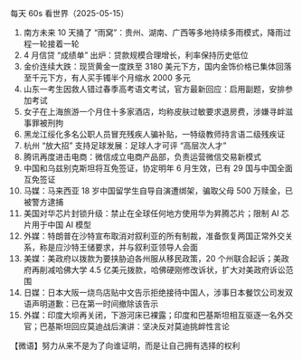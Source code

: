 每天 60s 看世界（2025-05-15）

1. 南方未来 10 天捅了 “雨窝”：贵州、湖南、广西等多地持续多雨模式，降雨过程一轮接着一轮
2. 4 月信贷 “成绩单” 出炉：贷款规模合理增长，利率保持历史低位
3. 金价连续大跌：现货黄金一度跌至 3180 美元下方，国内金饰价格已集体回落至千元下方，有人买手镯半个月缩水 2000 多元
4. 山东一考生因救人错过春季高考语文考试，官方最新回应：启用副题，安排参加考试
5. 女子在上海旅游一个月住十多家酒店，均称皮肤过敏要求退房费，涉嫌寻衅滋事罪被刑拘
6. 黑龙江绥化多名公职人员冒充残疾人骗补贴，一特级教师持言语二级残疾证
7. 杭州 “放大招” 支持足球发展：足球人才可评 “高层次人才”
8. 腾讯再度进击电商：微信成立电商产品部，负责运营微信交易新模式
9. 中国和乌兹别克斯坦将互免签证，协定明年 6 月生效，已有 29 国与中国全面互免签证
10. 马媒：马来西亚 18 岁中国留学生自导自演遭绑架，骗取父母 500 万赎金，已被警方逮捕
11. 美国对华芯片封锁升级：禁止在全球任何地方使用华为昇腾芯片；限制 AI 芯片用于中国 AI 模型
12. 外媒：特朗普在沙特宣布取消对叙利亚的所有制裁，准备恢复两国正常外交关系，称是应沙特王储要求，并与叙利亚领导人会面
13. 美媒：美政府以拨款为要挟胁迫各州服从移民政策，20 个州联合起诉；美政府再削减哈佛大学 4.5 亿美元拨款，哈佛硬刚修改诉状，扩大对美政府诉讼范围
14. 日媒：日本大阪一烧鸟店贴中文告示拒绝接待中国人，涉事日本餐饮公司发双语声明道歉：已在第一时间撤除该告示
15. 外媒：印度大坝再关闭，下游河床已裸露；印度和巴基斯坦相互驱逐一名外交官；巴基斯坦回应莫迪战后演讲：坚决反对莫迪挑衅性言论

【微语】努力从来不是为了向谁证明，而是让自己拥有选择的权利
